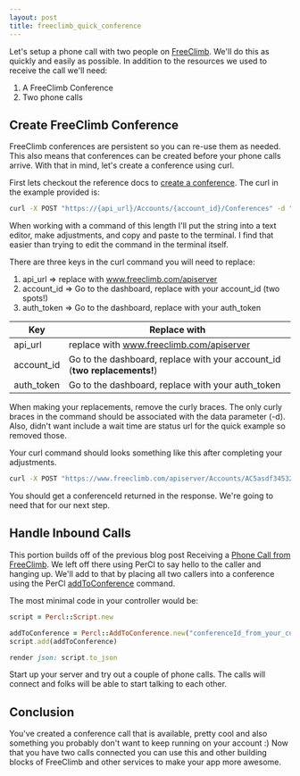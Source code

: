 ```yaml
---
layout: post
title: freeclimb_quick_conference
---
```


Let's setup a phone call with two people on [FreeClimb](www.freeclimb.com). We'll do this as quickly and easily as possible. In addition to the resources we used to receive the call we'll need:
1. A FreeClimb Conference
2. Two phone calls

## Create FreeClimb Conference
FreeClimb conferences are persistent so you can re-use them as needed. This also means that conferences can be created before your phone calls arrive. With that in mind, let's create a conference using curl.

First lets checkout the reference docs to [create a conference](https://docs.freeclimb.com/reference/conferences#create-a-conference).  The curl in the example provided is:

```bash
curl -X POST "https://{api_url}/Accounts/{account_id}/Conferences" -d "{\"alias\":\"test\", \"playBeep\":\"always\", \"record\":false, \"waitUrl\":\"http://myapp/waitaudio\", \"statusCallbackUrl\":\"http://myserver/confstatuscallback\"}" -u "{account_id}:{auth_token}"
```

When working with a command of this length I'll put the string into a text editor, make adjustments, and copy and paste to the terminal. I find that easier than trying to edit the command in the terminal itself.

There are three keys in the curl command you will need to replace:
1. api_url => replace with www.freeclimb.com/apiserver
1. account_id => Go to the dashboard, replace with your account_id (two spots!)
1. auth_token => Go to the dashboard, replace with your auth_token

| Key         | Replace with                                                             |
| ------------|--------------------------------------------------------------------------|
| api_url     | replace with www.freeclimb.com/apiserver                                 |
| account_id  | Go to the dashboard, replace with your account_id (**two replacements!**)|
| auth_token  | Go to the dashboard, replace with your auth_token                        |  

When making your replacements, remove the curly braces. The only curly braces in the command should be associated with the data parameter (-d). Also, didn't want include a wait time are status url for the quick example so removed those.

Your curl command should looks something like this after completing your adjustments.

```bash
curl -X POST "https://www.freeclimb.com/apiserver/Accounts/AC5asdf345321421442412sfsdvsgd/Conferences" -d "{\"alias\":\"Jakes test Conference\", \"playBeep\":\"always\", \"record\":false }" -u "AC5asdf345321421442412sfsdvsgd:bsdf214sadsfasfdsfasfasfasffht"
```

You should get a conferenceId returned in the response. We're going to need that for our next step.

## Handle Inbound Calls
This portion builds off of the previous blog post Receiving a [Phone Call from FreeClimb](https://jakeschmitz.com/blog/ruby/rails/freeclimb/2020/04/15/inbound-freeclimb-call.html). We left off there using PerCl to say hello to the caller and hanging up. We'll add to that by placing all two callers into a conference using the PerCl [addToConference](https://docs.freeclimb.com/reference/conference-participants-1#addtoconference) command.

The most minimal code in your controller would be:
```ruby
script = Percl::Script.new

addToConference = Percl::AddToConference.new("conferenceId_from_your_curl", params[:callId])
script.add(addToConference)

render json: script.to_json
```

Start up your server and try out a couple of phone calls. The calls will connect and folks will be able to start talking to each other.

## Conclusion
You've created a conference call that is available, pretty cool and also something you probably don't want to keep running on your account :) Now that you have two calls connected you can use this and other building blocks of FreeClimb and other services to make your app more awesome.
